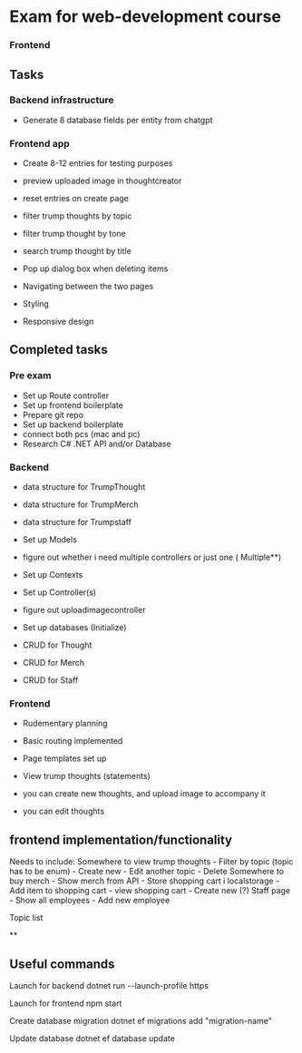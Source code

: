 # Exam for web-development course


### Frontend

## Tasks
### Backend infrastructure
- Generate 8 database fields per entity from chatgpt

### Frontend app
- Create 8-12 entries for testing purposes

- preview uploaded image in thoughtcreator
- reset entries on create page

- filter trump thoughts by topic
- filter trump thought by tone
- search trump thought by title

- Pop up dialog box when deleting items

- Navigating between the two pages

- Styling 
- Responsive design

## Completed tasks
### Pre exam
- Set up Route controller
- Set up frontend boilerplate
- Prepare git repo
- Set up backend boilerplate
- connect both pcs (mac and pc) 
- Research C# .NET API and/or Database

### Backend
- data structure for TrumpThought
- data structure for TrumpMerch
- data structure for Trumpstaff

- Set up Models

- figure out whether i need multiple controllers or just one ( Multiple**)

- Set up Contexts
- Set up Controller(s)
- figure out uploadimagecontroller
- Set up databases (Initialize)

- CRUD for Thought
- CRUD for Merch
- CRUD for Staff

### Frontend
- Rudementary planning
- Basic routing implemented
- Page templates set up

- View trump thoughts (statements)
- you can create new thoughts, and upload image to accompany it
- you can edit thoughts
## frontend implementation/functionality
Needs to include:
Somewhere to view trump thoughts
    - Filter by topic (topic has to be enum) 
    - Create new
    - Edit another topic
    - Delete
Somewhere to buy merch
    - Show merch from API
    - Store shopping cart i localstorage
    - Add item to shopping cart
    - view shopping cart
    - Create new (?)
Staff page
    - Show all employees
    - Add new employee


Topic list


**

## Useful commands

Launch for backend
    dotnet run --launch-profile https

Launch for frontend
    npm start

Create database migration
    dotnet ef migrations add "migration-name" 

Update database
    dotnet ef database update